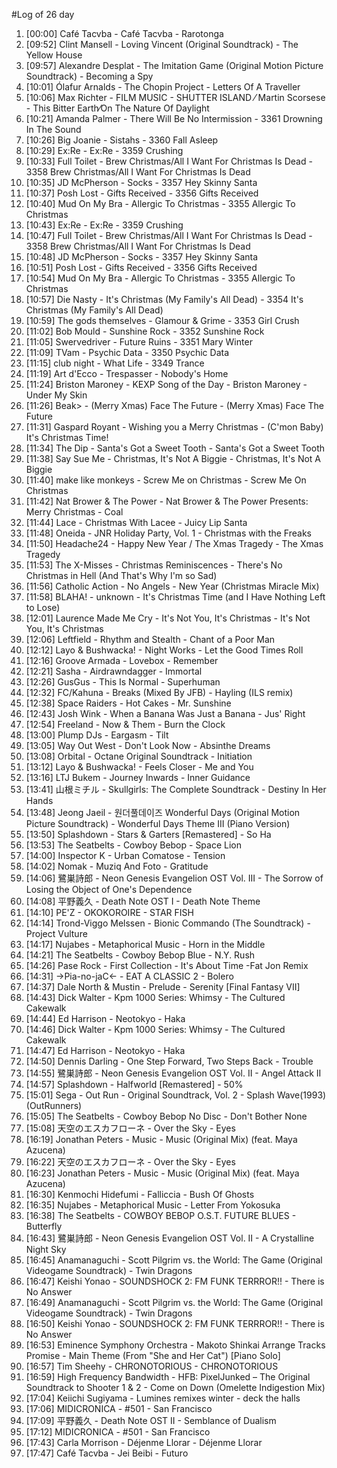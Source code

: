 #Log of 26 day

1. [00:00] Café Tacvba - Café Tacvba - Rarotonga
1. [09:52] Clint Mansell - Loving Vincent (Original Soundtrack) - The Yellow House
1. [09:57] Alexandre Desplat - The Imitation Game (Original Motion Picture Soundtrack) - Becoming a Spy
1. [10:01] Ólafur Arnalds - The Chopin Project - Letters Of A Traveller
1. [10:06] Max Richter - FILM MUSIC - SHUTTER ISLAND ⁄ Martin Scorsese - This Bitter Earth⁄On The Nature Of Daylight
1. [10:21] Amanda Palmer - There Will Be No Intermission - 3361 Drowning In The Sound
1. [10:26] Big Joanie - Sistahs - 3360 Fall Asleep
1. [10:29] Ex:Re - Ex:Re - 3359 Crushing
1. [10:33] Full Toilet - Brew Christmas/All I Want For Christmas Is Dead - 3358 Brew Christmas/All I Want For Christmas Is Dead
1. [10:35] JD McPherson - Socks - 3357 Hey Skinny Santa
1. [10:37] Posh Lost - Gifts Received - 3356 Gifts Received
1. [10:40] Mud On My Bra - Allergic To Christmas - 3355 Allergic To Christmas
1. [10:43] Ex:Re - Ex:Re - 3359 Crushing
1. [10:47] Full Toilet - Brew Christmas/All I Want For Christmas Is Dead - 3358 Brew Christmas/All I Want For Christmas Is Dead
1. [10:48] JD McPherson - Socks - 3357 Hey Skinny Santa
1. [10:51] Posh Lost - Gifts Received - 3356 Gifts Received
1. [10:54] Mud On My Bra - Allergic To Christmas - 3355 Allergic To Christmas
1. [10:57] Die Nasty - It's Christmas (My Family's All Dead) - 3354 It's Christmas (My Family's All Dead)
1. [10:59] The gods themselves - Glamour & Grime - 3353 Girl Crush
1. [11:02] Bob Mould - Sunshine Rock - 3352 Sunshine Rock
1. [11:05] Swervedriver - Future Ruins - 3351 Mary Winter
1. [11:09] TVam - Psychic Data - 3350 Psychic Data
1. [11:15] club night - What Life - 3349 Trance
1. [11:19] Art d'Ecco - Trespasser - Nobody's Home
1. [11:24] Briston Maroney - KEXP Song of the Day - Briston Maroney - Under My Skin
1. [11:26] Beak> - (Merry Xmas) Face The Future - (Merry Xmas) Face The Future
1. [11:31] Gaspard Royant - Wishing you a Merry Christmas - (C'mon Baby) It's Christmas Time!
1. [11:34] The Dip - Santa's Got a Sweet Tooth - Santa's Got a Sweet Tooth
1. [11:38] Say Sue Me - Christmas, It's Not A Biggie - Christmas, It's Not A Biggie
1. [11:40] make like monkeys - Screw Me on Christmas - Screw Me On Christmas
1. [11:42] Nat Brower & The Power - Nat Brower & The Power Presents: Merry Christmas - Coal
1. [11:44] Lace - Christmas With Lacee - Juicy Lip Santa
1. [11:48] Oneida - JNR Holiday Party, Vol. 1 - Christmas with the Freaks
1. [11:50] Headache24 - Happy New Year / The Xmas Tragedy - The Xmas Tragedy
1. [11:53] The X-Misses - Christmas Reminiscences - There's No Christmas in Hell (And That's Why I'm so Sad)
1. [11:56] Catholic Action - No Angels - New Year (Christmas Miracle Mix)
1. [11:58] BLAHA! - unknown - It's Christmas Time (and I Have Nothing Left to Lose)
1. [12:01] Laurence Made Me Cry - It's Not You, It's Christmas - It's Not You, It's Christmas
1. [12:06] Leftfield - Rhythm and Stealth - Chant of a Poor Man
1. [12:12] Layo & Bushwacka! - Night Works - Let the Good Times Roll
1. [12:16] Groove Armada - Lovebox - Remember
1. [12:21] Sasha - Airdrawndagger - Immortal
1. [12:26] GusGus - This Is Normal - Superhuman
1. [12:32] FC/Kahuna - Breaks (Mixed By JFB) - Hayling (ILS remix)
1. [12:38] Space Raiders - Hot Cakes - Mr. Sunshine
1. [12:43] Josh Wink - When a Banana Was Just a Banana - Jus' Right
1. [12:54] Freeland - Now & Them - Burn the Clock
1. [13:00] Plump DJs - Eargasm - Tilt
1. [13:05] Way Out West - Don't Look Now - Absinthe Dreams
1. [13:08] Orbital - Octane Original Soundtrack - Initiation
1. [13:12] Layo & Bushwacka! - Feels Closer - Me and You
1. [13:16] LTJ Bukem - Journey Inwards - Inner Guidance
1. [13:41] 山根ミチル - Skullgirls: The Complete Soundtrack - Destiny In Her Hands
1. [13:48] Jeong Jaeil - 원더풀데이즈 Wonderful Days (Original Motion Picture Soundtrack) - Wonderful Days Theme III (Piano Version)
1. [13:50] Splashdown - Stars & Garters [Remastered] - So Ha
1. [13:53] The Seatbelts - Cowboy Bebop - Space Lion
1. [14:00] Inspector K - Urban Comatose - Tension
1. [14:02] Nomak - Muziq And Foto - Gratitude
1. [14:06] 鷺巣詩郎 - Neon Genesis Evangelion OST Vol. III - The Sorrow of Losing the Object of One's Dependence
1. [14:08] 平野義久 - Death Note OST I - Death Note Theme
1. [14:10] PE'Z - OKOKOROIRE - STAR FISH
1. [14:14] Trond-Viggo Melssen - Bionic Commando (The Soundtrack) - Project Vulture
1. [14:17] Nujabes - Metaphorical Music - Horn in the Middle
1. [14:21] The Seatbelts - Cowboy Bebop Blue - N.Y. Rush
1. [14:26] Pase Rock - First Collection - It's About Time -Fat Jon Remix
1. [14:31] →Pia-no-jaC← - EAT A CLASSIC 2 - Bolero
1. [14:37] Dale North & Mustin - Prelude - Serenity [Final Fantasy VII]
1. [14:43] Dick Walter - Kpm 1000 Series: Whimsy - The Cultured Cakewalk
1. [14:44] Ed Harrison - Neotokyo - Haka
1. [14:46] Dick Walter - Kpm 1000 Series: Whimsy - The Cultured Cakewalk
1. [14:47] Ed Harrison - Neotokyo - Haka
1. [14:50] Dennis Darling - One Step Forward, Two Steps Back - Trouble
1. [14:55] 鷺巣詩郎 - Neon Genesis Evangelion OST Vol. II - Angel Attack II
1. [14:57] Splashdown - Halfworld [Remastered] - 50%
1. [15:01] Sega - Out Run - Original Soundtrack, Vol. 2 - Splash Wave(1993) (OutRunners)
1. [15:05] The Seatbelts - Cowboy Bebop No Disc - Don't Bother None
1. [15:08] 天空のエスカフローネ - Over the Sky - Eyes
1. [16:19] Jonathan Peters - Music - Music (Original Mix) (feat. Maya Azucena)
1. [16:22] 天空のエスカフローネ - Over the Sky - Eyes
1. [16:23] Jonathan Peters - Music - Music (Original Mix) (feat. Maya Azucena)
1. [16:30] Kenmochi Hidefumi - Falliccia - Bush Of Ghosts
1. [16:35] Nujabes - Metaphorical Music - Letter From Yokosuka
1. [16:38] The Seatbelts - COWBOY BEBOP O.S.T. FUTURE BLUES - Butterfly
1. [16:43] 鷺巣詩郎 - Neon Genesis Evangelion OST Vol. II - A Crystalline Night Sky
1. [16:45] Anamanaguchi - Scott Pilgrim vs. the World: The Game (Original Videogame Soundtrack) - Twin Dragons
1. [16:47] Keishi Yonao - SOUNDSHOCK 2: FM FUNK TERRROR!! - There is No Answer
1. [16:49] Anamanaguchi - Scott Pilgrim vs. the World: The Game (Original Videogame Soundtrack) - Twin Dragons
1. [16:50] Keishi Yonao - SOUNDSHOCK 2: FM FUNK TERRROR!! - There is No Answer
1. [16:53] Eminence Symphony Orchestra - Makoto Shinkai Arrange Tracks Promise - Main Theme (From "She and Her Cat") [Piano Solo]
1. [16:57] Tim Sheehy - CHRONOTORIOUS - CHRONOTORIOUS
1. [16:59] High Frequency Bandwidth - HFB: PixelJunked – The Original Soundtrack to Shooter 1 & 2 - Come on Down (Omelette Indigestion Mix)
1. [17:04] Keiichi Sugiyama - Lumines remixes winter - deck the halls
1. [17:06] MIDICRONICA - #501 - San Francisco
1. [17:09] 平野義久 - Death Note OST II - Semblance of Dualism
1. [17:12] MIDICRONICA - #501 - San Francisco
1. [17:43] Carla Morrison - Déjenme Llorar - Déjenme Llorar
1. [17:47] Café Tacvba - Jei Beibi - Futuro

